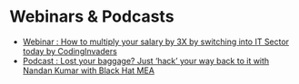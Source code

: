 # Webinars & Podcasts

- [Webinar : How to multiply your salary by 3X by switching into IT Sector today by CodingInvaders](https://nandan.dev/pages/webinars-n-podcasts/codinginvaders-by-mentorspro-webinar-7-feb)
- [Podcast : Lost your baggage? Just ‘hack’ your way back to it with Nandan Kumar with Black Hat MEA](https://nandan.dev/pages/webinars-n-podcasts/podcast-with-blackhat-mea)

